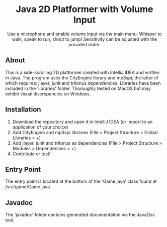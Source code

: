 <h1 align="center">
  Java 2D Platformer with Volume Input
</h1>

<div align="center">
  Use a microphone and enable volume input via the main menu. Whisper to walk, speak to run, shout to jump! Sensitivity can be adjusted with the provided slider.
</div>

## About

This is a side-scrolling 2D platformer created with IntelliJ IDEA and written in Java. The program uses the CityEngine library and mp3spi, the latter of which requires: jlayer, junit and tritonus dependencies. Libraries have been included in the 'libraries' folder. Thoroughly tested on MacOS but may exhibit visual discrepancies on Windows.

## Installation

<ol>
  <li>Download the repository and open it in IntelliJ IDEA (or import to an application of your choice)</li>
  <li>Add CityEngine and mp3spi libraries (File > Project Structure > Global Libraries > +)</li>
  <li>Add jlayer, junit and tritonus as dependencies (File > Project Structure > Modules > Dependencies > +)</li>
  <li>Contribute or test!</li>
</ol>

## Entry Point

The entry point is located at the bottom of the 'Game.java' class found at /src/game/Game.java

## Javadoc

The 'javadoc' folder contains generated documentation via the JavaDoc tool.


